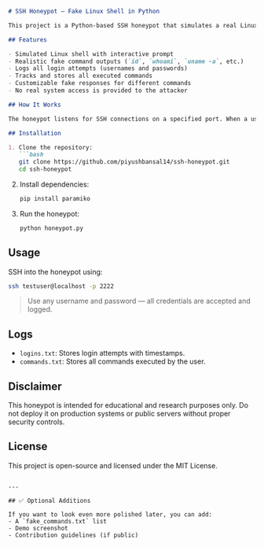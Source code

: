 ````markdown
# SSH Honeypot – Fake Linux Shell in Python

This project is a Python-based SSH honeypot that simulates a real Linux shell environment. It is designed to capture attacker behavior in a controlled setup by allowing them to log in and execute familiar shell commands, while all activity is monitored and logged.

## Features

- Simulated Linux shell with interactive prompt
- Realistic fake command outputs (`id`, `whoami`, `uname -a`, etc.)
- Logs all login attempts (usernames and passwords)
- Tracks and stores all executed commands
- Customizable fake responses for different commands
- No real system access is provided to the attacker

## How It Works

The honeypot listens for SSH connections on a specified port. When a user logs in (with any credentials), they are dropped into a fake shell that looks and behaves like a real one. Their inputs are logged, and command responses are generated based on pre-defined fake outputs.

## Installation

1. Clone the repository:
   ```bash
   git clone https://github.com/piyushbansal14/ssh-honeypot.git
   cd ssh-honeypot
````

2. Install dependencies:

   ```bash
   pip install paramiko
   ```

3. Run the honeypot:

   ```bash
   python honeypot.py
   ```

## Usage

SSH into the honeypot using:

```bash
ssh testuser@localhost -p 2222
```

> Use any username and password — all credentials are accepted and logged.

## Logs

* `logins.txt`: Stores login attempts with timestamps.
* `commands.txt`: Stores all commands executed by the user.

## Disclaimer

This honeypot is intended for educational and research purposes only. Do not deploy it on production systems or public servers without proper security controls.

## License

This project is open-source and licensed under the MIT License.

```

---

## ✅ Optional Additions

If you want to look even more polished later, you can add:
- A `fake_commands.txt` list
- Demo screenshot
- Contribution guidelines (if public)
```
